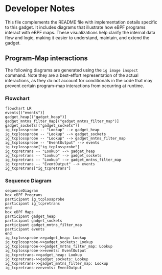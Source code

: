 # Developer Notes

This file complements the README file with implementation details specific to this gadget. It includes diagrams that illustrate how eBPF programs interact with eBPF maps. These visualizations help clarify the internal data flow and logic, making it easier to understand, maintain, and extend the gadget.

## Program-Map interactions

The following diagrams are generated using the `ig image inspect` command. Note they are a best-effort representation of the actual interactions, as they do not account for conditionals in the code that may prevent certain program–map interactions from occurring at runtime.

### Flowchart

```mermaid
flowchart LR
events[("events")]
gadget_heap[("gadget_heap")]
gadget_mntns_filter_map[("gadget_mntns_filter_map")]
gadget_sockets[("gadget_sockets")]
ig_tcplossprobe -- "Lookup" --> gadget_heap
ig_tcplossprobe -- "Lookup" --> gadget_sockets
ig_tcplossprobe -- "Lookup" --> gadget_mntns_filter_map
ig_tcplossprobe -- "EventOutput" --> events
ig_tcplossprobe["ig_tcplossprobe"]
ig_tcpretrans -- "Lookup" --> gadget_heap
ig_tcpretrans -- "Lookup" --> gadget_sockets
ig_tcpretrans -- "Lookup" --> gadget_mntns_filter_map
ig_tcpretrans -- "EventOutput" --> events
ig_tcpretrans["ig_tcpretrans"]
```

### Sequence Diagram

```mermaid
sequenceDiagram
box eBPF Programs
participant ig_tcplossprobe
participant ig_tcpretrans
end
box eBPF Maps
participant gadget_heap
participant gadget_sockets
participant gadget_mntns_filter_map
participant events
end
ig_tcplossprobe->>gadget_heap: Lookup
ig_tcplossprobe->>gadget_sockets: Lookup
ig_tcplossprobe->>gadget_mntns_filter_map: Lookup
ig_tcplossprobe->>events: EventOutput
ig_tcpretrans->>gadget_heap: Lookup
ig_tcpretrans->>gadget_sockets: Lookup
ig_tcpretrans->>gadget_mntns_filter_map: Lookup
ig_tcpretrans->>events: EventOutput
```
